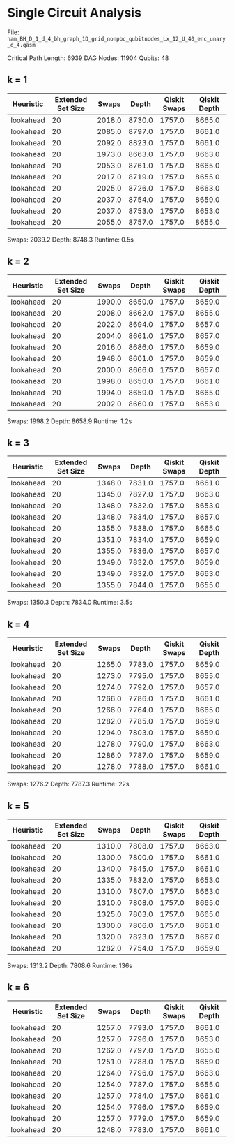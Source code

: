 # Single Circuit Analysis

File: `ham_BH_D_1_d_4_bh_graph_1D_grid_nonpbc_qubitnodes_Lx_12_U_40_enc_unary_d_4.qasm`

Critical Path Length:  6939
DAG Nodes:            11904
Qubits:                  48

## k = 1

| Heuristic | Extended Set Size | Swaps  | Depth  | Qiskit Swaps | Qiskit Depth |
| --------- | ----------------- | ------ |------- | ------------ | ------------ |
| lookahead | 20                | 2018.0 | 8730.0 | 1757.0       | 8665.0       |
| lookahead | 20                | 2085.0 | 8797.0 | 1757.0       | 8661.0       |
| lookahead | 20                | 2092.0 | 8823.0 | 1757.0       | 8661.0       |
| lookahead | 20                | 1973.0 | 8663.0 | 1757.0       | 8663.0       |
| lookahead | 20                | 2053.0 | 8761.0 | 1757.0       | 8665.0       |
| lookahead | 20                | 2017.0 | 8719.0 | 1757.0       | 8655.0       |
| lookahead | 20                | 2025.0 | 8726.0 | 1757.0       | 8663.0       |
| lookahead | 20                | 2037.0 | 8754.0 | 1757.0       | 8659.0       |
| lookahead | 20                | 2037.0 | 8753.0 | 1757.0       | 8653.0       |
| lookahead | 20                | 2055.0 | 8757.0 | 1757.0       | 8655.0       |

Swaps: 2039.2
Depth: 8748.3
Runtime: 0.5s

## k = 2

| Heuristic | Extended Set Size | Swaps  | Depth  | Qiskit Swaps | Qiskit Depth |
| --------- | ----------------- | ------ |------- | ------------ | ------------ |
| lookahead | 20                | 1990.0 | 8650.0 | 1757.0       | 8659.0       |
| lookahead | 20                | 2008.0 | 8662.0 | 1757.0       | 8655.0       |
| lookahead | 20                | 2022.0 | 8694.0 | 1757.0       | 8657.0       |
| lookahead | 20                | 2004.0 | 8661.0 | 1757.0       | 8657.0       |
| lookahead | 20                | 2016.0 | 8686.0 | 1757.0       | 8659.0       |
| lookahead | 20                | 1948.0 | 8601.0 | 1757.0       | 8659.0       |
| lookahead | 20                | 2000.0 | 8666.0 | 1757.0       | 8657.0       |
| lookahead | 20                | 1998.0 | 8650.0 | 1757.0       | 8661.0       |
| lookahead | 20                | 1994.0 | 8659.0 | 1757.0       | 8665.0       |
| lookahead | 20                | 2002.0 | 8660.0 | 1757.0       | 8653.0       |

Swaps: 1998.2
Depth: 8658.9
Runtime: 1.2s

## k = 3

| Heuristic | Extended Set Size | Swaps  | Depth  | Qiskit Swaps | Qiskit Depth |
| --------- | ----------------- | ------ |------- | ------------ | ------------ |
| lookahead | 20                | 1348.0 | 7831.0 | 1757.0       | 8661.0       |
| lookahead | 20                | 1345.0 | 7827.0 | 1757.0       | 8663.0       |
| lookahead | 20                | 1348.0 | 7832.0 | 1757.0       | 8653.0       |
| lookahead | 20                | 1348.0 | 7834.0 | 1757.0       | 8657.0       |
| lookahead | 20                | 1355.0 | 7838.0 | 1757.0       | 8665.0       |
| lookahead | 20                | 1351.0 | 7834.0 | 1757.0       | 8659.0       |
| lookahead | 20                | 1355.0 | 7836.0 | 1757.0       | 8657.0       |
| lookahead | 20                | 1349.0 | 7832.0 | 1757.0       | 8659.0       |
| lookahead | 20                | 1349.0 | 7832.0 | 1757.0       | 8663.0       |
| lookahead | 20                | 1355.0 | 7844.0 | 1757.0       | 8655.0       |

Swaps: 1350.3
Depth: 7834.0
Runtime: 3.5s

## k = 4

| Heuristic | Extended Set Size | Swaps  | Depth  | Qiskit Swaps | Qiskit Depth |
| --------- | ----------------- | ------ |------- | ------------ | ------------ |
| lookahead | 20                | 1265.0 | 7783.0 | 1757.0       | 8659.0       |
| lookahead | 20                | 1273.0 | 7795.0 | 1757.0       | 8655.0       |
| lookahead | 20                | 1274.0 | 7792.0 | 1757.0       | 8657.0       |
| lookahead | 20                | 1266.0 | 7786.0 | 1757.0       | 8661.0       |
| lookahead | 20                | 1266.0 | 7764.0 | 1757.0       | 8665.0       |
| lookahead | 20                | 1282.0 | 7785.0 | 1757.0       | 8659.0       |
| lookahead | 20                | 1294.0 | 7803.0 | 1757.0       | 8659.0       |
| lookahead | 20                | 1278.0 | 7790.0 | 1757.0       | 8663.0       |
| lookahead | 20                | 1286.0 | 7787.0 | 1757.0       | 8659.0       |
| lookahead | 20                | 1278.0 | 7788.0 | 1757.0       | 8661.0       |

Swaps: 1276.2
Depth: 7787.3
Runtime: 22s

## k = 5

| Heuristic | Extended Set Size | Swaps  | Depth  | Qiskit Swaps | Qiskit Depth |
| --------- | ----------------- | ------ |------- | ------------ | ------------ |
| lookahead | 20                | 1310.0 | 7808.0 | 1757.0       | 8663.0       |
| lookahead | 20                | 1300.0 | 7800.0 | 1757.0       | 8661.0       |
| lookahead | 20                | 1340.0 | 7845.0 | 1757.0       | 8661.0       |
| lookahead | 20                | 1335.0 | 7832.0 | 1757.0       | 8653.0       |
| lookahead | 20                | 1310.0 | 7807.0 | 1757.0       | 8663.0       |
| lookahead | 20                | 1310.0 | 7808.0 | 1757.0       | 8665.0       |
| lookahead | 20                | 1325.0 | 7803.0 | 1757.0       | 8665.0       |
| lookahead | 20                | 1300.0 | 7806.0 | 1757.0       | 8661.0       |
| lookahead | 20                | 1320.0 | 7823.0 | 1757.0       | 8667.0       |
| lookahead | 20                | 1282.0 | 7754.0 | 1757.0       | 8659.0       |

Swaps: 1313.2
Depth: 7808.6
Runtime: 136s

## k = 6

| Heuristic | Extended Set Size | Swaps  | Depth  | Qiskit Swaps | Qiskit Depth |
| --------- | ----------------- | ------ |------- | ------------ | ------------ |
| lookahead | 20                | 1257.0 | 7793.0 | 1757.0       | 8661.0       |
| lookahead | 20                | 1257.0 | 7796.0 | 1757.0       | 8653.0       |
| lookahead | 20                | 1262.0 | 7797.0 | 1757.0       | 8655.0       |
| lookahead | 20                | 1251.0 | 7788.0 | 1757.0       | 8659.0       |
| lookahead | 20                | 1264.0 | 7796.0 | 1757.0       | 8663.0       |
| lookahead | 20                | 1254.0 | 7787.0 | 1757.0       | 8655.0       |
| lookahead | 20                | 1257.0 | 7784.0 | 1757.0       | 8661.0       |
| lookahead | 20                | 1254.0 | 7796.0 | 1757.0       | 8659.0       |
| lookahead | 20                | 1257.0 | 7779.0 | 1757.0       | 8659.0       |
| lookahead | 20                | 1248.0 | 7783.0 | 1757.0       | 8661.0       |
